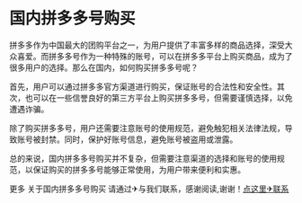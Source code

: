 # 国内拼多多号购买

拼多多作为中国最大的团购平台之一，为用户提供了丰富多样的商品选择，深受大众喜爱。而拼多多号作为一种特殊的账号，可以在拼多多平台上购买商品，成为了很多用户的选择。那么在国内，如何购买拼多多号呢？

首先，用户可以通过拼多多官方渠道进行购买，保证账号的合法性和安全性。其次，也可以在一些信誉良好的第三方平台上购买拼多多号，但需要谨慎选择，以免遭遇诈骗。

除了购买拼多多号，用户还需要注意账号的使用规范，避免触犯相关法律法规，导致账号被封禁。同时，保护好账号信息，避免账号被盗用或泄露。

总的来说，国内拼多多号购买并不复杂，但需要注意渠道的选择和账号的使用规范，以保证购买的拼多多号能够正常使用，为用户带来便利和实惠。

更多 关于国内拼多多号购买 请通过✈与我们联系，感谢阅读,谢谢！[点这里✈联系](https://ads.k02.cc)